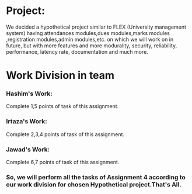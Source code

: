 
# Project:
We decided a hypothetical project similar to FLEX (University management system) having attendances modules,dues modules,marks modules ,registration modules,admin modules,etc. on which we will work on in future, but with more features and 
more modurality, security, reliability, performance, latency rate, documentation and
much more.  
  
  
# Work Division in team

### Hashim's Work:
Complete  1,5 points of task of this assignment.
### Irtaza's Work:
Complete  2,3,4 points of task of this assignment.  

### Jawad's Work:
Complete  6,7 points of task of this assignment.


### So, we will perform all the tasks of Assignment 4 according to our work division for chosen Hypothetical project.That's All.
